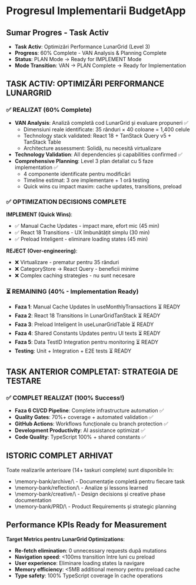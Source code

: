 # Progresul Implementarii BudgetApp

## Sumar Progres - Task Activ
- **Task Activ**: Optimizări Performance LunarGrid (Level 3)
- **Progress**: 60% Complete - VAN Analysis & Planning Complete
- **Status**: PLAN Mode → Ready for IMPLEMENT Mode
- **Mode Transition**: VAN → PLAN Complete → Ready for Implementation

## TASK ACTIV: OPTIMIZĂRI PERFORMANCE LUNARGRID

### ✅ REALIZAT (60% Complete)
- **VAN Analysis**: Analiză completă cod LunarGrid și evaluare propuneri ✅
  - Dimensiuni reale identificate: 35 rânduri × 40 coloane = 1,400 celule
  - Technology stack validated: React 18 + TanStack Query v5 + TanStack Table
  - Architecture assessment: Solidă, nu necesită virtualizare
- **Technology Validation**: All dependencies și capabilities confirmed ✅
- **Comprehensive Planning**: Level 3 plan detaliat cu 5 faze implementation ✅
  - 4 componente identificate pentru modificări
  - Timeline estimat: 3 ore implementare + 1 oră testing
  - Quick wins cu impact maxim: cache updates, transitions, preload

### ✅ OPTIMIZATION DECISIONS COMPLETE
**IMPLEMENT (Quick Wins)**:
- ✅ Manual Cache Updates - impact mare, efort mic (45 min)
- ✅ React 18 Transitions - UX îmbunătățit simplu (30 min)
- ✅ Preload Inteligent - eliminare loading states (45 min)

**REJECT (Over-engineering)**:
- ❌ Virtualizare - prematur pentru 35 rânduri
- ❌ CategoryStore → React Query - beneficii minime
- ❌ Complex caching strategies - nu sunt necesare

### ⏳ REMAINING (40% - Implementation Ready)  
- **Faza 1**: Manual Cache Updates în useMonthlyTransactions ⏳ READY
- **Faza 2**: React 18 Transitions în LunarGridTanStack ⏳ READY
- **Faza 3**: Preload Inteligent în useLunarGridTable ⏳ READY
- **Faza 4**: Shared Constants Updates pentru UI texts ⏳ READY
- **Faza 5**: Data TestID Integration pentru monitoring ⏳ READY
- **Testing**: Unit + Integration + E2E tests ⏳ READY

## TASK ANTERIOR COMPLETAT: STRATEGIA DE TESTARE

### ✅ COMPLET REALIZAT (100% Success!)
- **Faza 6 CI/CD Pipeline**: Complete infrastructure automation ✅
- **Quality Gates**: 70%+ coverage + automated validation ✅
- **GitHub Actions**: Workflows funcționale cu branch protection ✅
- **Development Productivity**: AI assistance optimizat ✅
- **Code Quality**: TypeScript 100% + shared constants ✅

##  ISTORIC COMPLET ARHIVAT

Toate realizarile anterioare (14+ taskuri complete) sunt disponibile în:
- \memory-bank/archive/\ - Documentație completă pentru fiecare task
- \memory-bank/reflection/\ - Analize și lessons learned
- \memory-bank/creative/\ - Design decisions și creative phase documentation
- \memory-bank/PRD/\ - Product Requirements și strategic planning

## Performance KPIs Ready for Measurement

**Target Metrics pentru LunarGrid Optimizations**:
- **Re-fetch elimination**: 0 unnecessary requests după mutations
- **Navigation speed**: <100ms transition între luni cu preload
- **User experience**: Eliminare loading states la navigare
- **Memory efficiency**: <5MB additional memory pentru preload cache
- **Type safety**: 100% TypeScript coverage în cache operations
